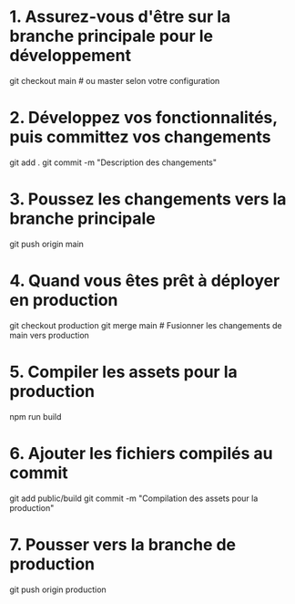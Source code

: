 # 1. Assurez-vous d'être sur la branche principale pour le développement
git checkout main  # ou master selon votre configuration

# 2. Développez vos fonctionnalités, puis committez vos changements
git add .
git commit -m "Description des changements"

# 3. Poussez les changements vers la branche principale
git push origin main

# 4. Quand vous êtes prêt à déployer en production
git checkout production
git merge main    # Fusionner les changements de main vers production

# 5. Compiler les assets pour la production
npm run build

# 6. Ajouter les fichiers compilés au commit
git add public/build
git commit -m "Compilation des assets pour la production"

# 7. Pousser vers la branche de production
git push origin production